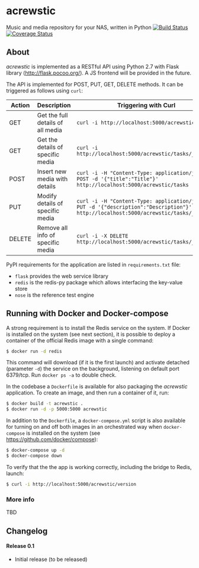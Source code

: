 # acrewstic
Music and media repository for your NAS, written in Python
[![Build Status](https://travis-ci.org/carlomorelli/acrewstic.svg?branch=master)](https://travis-ci.org/carlomorelli/acrewstic)
[![Coverage Status](https://coveralls.io/repos/github/carlomorelli/acrewstic/badge.svg?branch=master)](https://coveralls.io/github/carlomorelli/acrewstic?branch=master)


## About
_acrewstic_ is implemented as a RESTful API using Python 2.7 with Flask library (http://flask.pocoo.org/).
A JS frontend will be provided in the future.

The API is implemented for POST, PUT, GET, DELETE methods. It can be triggered as follows using `curl`:

Action | Description                       | Triggering with Curl
------ | --------------------------------- | ---------------------------------------------------------------------------------------------------------------------------------------
GET    | Get the full details of all media | `curl -i http://localhost:5000/acrewstic/tasks`
GET    | Get the details of specific media | `curl -i http://localhost:5000/acrewstic/tasks/_tasknr_`
POST   | Insert new media with details     | `curl -i -H "Content-Type: application/json" -X POST -d '{"title":"Title"}' http://localhost:5000/acrewstic/tasks`
PUT    | Modify details of specific media  | `curl -i -H "Content-Type: application/json" -X PUT -d '{"description":"Description"}' http://localhost:5000/acrewstic/tasks/_tasknr_`
DELETE | Remove all info of specific media | `curl -i -X DELETE http://localhost:5000/acrewstic/tasks/_tasknr_`

PyPI requirements for the application are listed in `requirements.txt` file:

* `flask` provides the web service library
* `redis` is the redis-py package which allows interfacing the key-value store
* `nose` is the reference test engine


## Running with Docker and Docker-compose

A strong requirement is to install the Redis service on the system.  If Docker is installed on the system (see next section), it is possible to deploy a container of the official Redis image with a single command:

```bash
$ docker run -d redis
```
This command will download (if it is the first launch) and activate detached (parameter `-d`) the service on the background, listening on default port 6379/tcp. Run `docker ps -a` to double check. 

In the codebase a `Dockerfile` is available for also packaging the _acrewstic_ application. To create an image, and then run a container of it, run:

```bash
$ docker build -t acrewstic .
$ docker run -d -p 5000:5000 acrewstic
```

In addition to the `Dockerfile`, a `docker-compose.yml` script is also available for turning on and off both images in an orchestrated way when `docker-compose` is installed on the system (see https://github.com/docker/compose):

```bash
$ docker-compose up -d
$ docker-compose down
```

To verify that the the app is working correctly, including the bridge to Redis, launch:

```bash
$ curl -i http://localhost:5000/acrewstic/version
```


### More info
TBD

## Changelog
#### Release 0.1
- Initial release (to be released)
